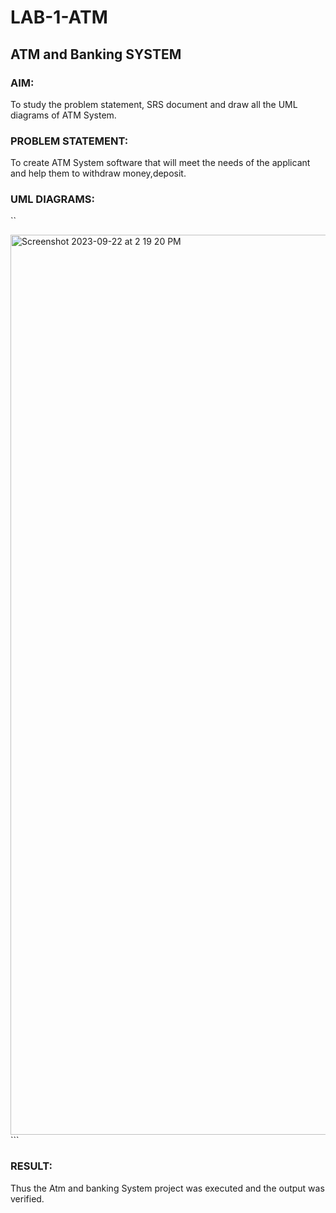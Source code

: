 # LAB-1-ATM
## ATM and Banking SYSTEM
### AIM: 
To study the problem statement, SRS document and draw all the UML diagrams of ATM
System.
### PROBLEM STATEMENT:
To create ATM System software that will meet the needs of the applicant and help them
to withdraw money,deposit.
### UML DIAGRAMS:

``

<img width="1440" alt="Screenshot 2023-09-22 at 2 19 20 PM" src="https://github.com/Murthy46/LAB-1-ATM/assets/145112768/1f850fa6-abb0-431f-973f-8d71c03f312a">
```


### RESULT: 
Thus the Atm and banking System project was executed and the output was verified.
